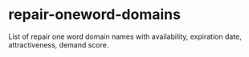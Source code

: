 # repair-oneword-domains
List of repair one word domain names with availability, expiration date, attractiveness, demand score.
